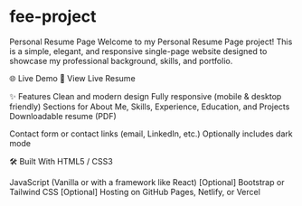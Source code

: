 # fee-project
Personal Resume Page
Welcome to my Personal Resume Page project! This is a simple, elegant, and responsive single-page website designed to showcase my professional background, skills, and portfolio.

🌐 Live Demo
🔗 View Live Resume

✨ Features
Clean and modern design
Fully responsive (mobile & desktop friendly)
Sections for About Me, Skills, Experience, Education, and Projects
Downloadable resume (PDF)

Contact form or contact links (email, LinkedIn, etc.)
Optionally includes dark mode

🛠️ Built With
HTML5 / CSS3

JavaScript (Vanilla or with a framework like React)
[Optional] Bootstrap or Tailwind CSS
[Optional] Hosting on GitHub Pages, Netlify, or Vercel
